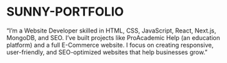 # SUNNY-PORTFOLIO
“I’m a Website Developer skilled in HTML, CSS, JavaScript, React, Next.js, MongoDB, and SEO. I’ve built projects like ProAcademic Help (an education platform) and a full E-Commerce website. I focus on creating responsive, user-friendly, and SEO-optimized websites that help businesses grow.”

